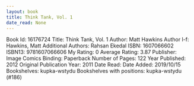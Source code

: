 ```yaml
---
layout: book
title: Think Tank, Vol. 1
date_read: None
---
```


Book Id: 16176724
Title: Think Tank, Vol. 1
Author: Matt Hawkins
Author l-f: Hawkins, Matt
Additional Authors: Rahsan Ekedal
ISBN: 1607066602
ISBN13: 9781607066606
My Rating: 0
Average Rating: 3.87
Publisher: Image Comics
Binding: Paperback
Number of Pages: 122
Year Published: 2012
Original Publication Year: 2011
Date Read: 
Date Added: 2019/10/15
Bookshelves: kupka-wstydu
Bookshelves with positions: kupka-wstydu (#186)

